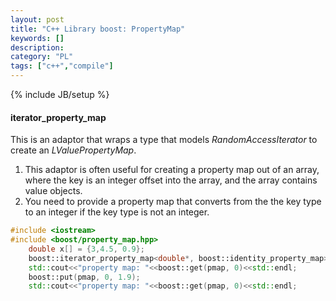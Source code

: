 ```yaml
--- 
layout: post 
title: "C++ Library boost: PropertyMap" 
keywords: [] 
description: 
category: "PL"
tags: ["c++","compile"]
--- 
```

{% include JB/setup %}


#### iterator\_property\_map
This is an adaptor that wraps a type that models *RandomAccessIterator* to
create an *LValuePropertyMap*.
1. This adaptor is often useful for creating a property map out of an array,
   where the key is an integer offset into the array, and the array contains
   value objects.
2. You need to provide a property map that converts from the the key type to an
   integer if the key type is not an integer.


```cpp
#include <iostream>
#include <boost/property_map.hpp>
	double x[] = {3,4.5, 0.9};
	boost::iterator_property_map<double*, boost::identity_property_map> pmap(x);
	std::cout<<"property map: "<<boost::get(pmap, 0)<<std::endl;
	boost::put(pmap, 0, 1.9);
	std::cout<<"property map: "<<boost::get(pmap, 0)<<std::endl;
```


